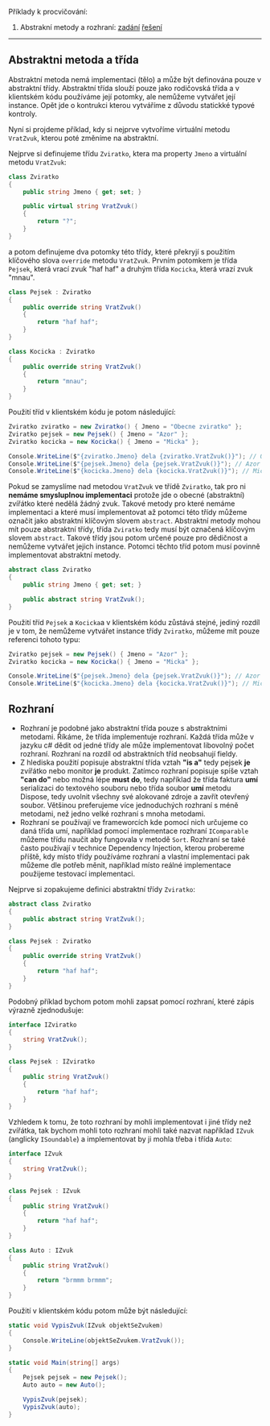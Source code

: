 Příklady k procvičování:
1. Abstrakní metody a rozhraní: [zadání](1_zadani.cs) [řešení](1_reseni.cs)
---

## Abstraktni metoda a třída

Abstraktní metoda nemá implementaci (tělo) a může být definována pouze v abstraktní třídy. Abstraktní třída slouží pouze jako rodičovská třída a v klientském kódu používáme její potomky, ale nemůžeme vytvářet její instance. Opět jde o kontrukci kterou vytváříme z důvodu statickké typové kontroly.

Nyní si projdeme příklad, kdy si nejprve vytvoříme virtuální metodu `VratZvuk`, kterou poté změníme na abstraktní.

Nejprve si definujeme třídu `Zviratko`, ktera ma property `Jmeno` a virtuální metodu `VratZvuk`:

```cs 
class Zviratko
{
    public string Jmeno { get; set; }

    public virtual string VratZvuk()
    {
        return "?";
    }
}
```
a potom definujeme dva potomky této třídy, které překryjí s použitím klíčového slova `override` metodu `VratZvuk`. Prvním potomkem je třída `Pejsek`, která vrací zvuk "haf haf" a druhým třída `Kocicka`, která vrazí zvuk "mnau".

```cs 
class Pejsek : Zviratko
{
    public override string VratZvuk()
    {
        return "haf haf";
    }
}

class Kocicka : Zviratko
{
    public override string VratZvuk()
    {
        return "mnau";
    }
}

```
Použití tříd v klientském kódu je potom následující:

```cs 
Zviratko zviratko = new Zviratko() { Jmeno = "Obecne zviratko" };
Zviratko pejsek = new Pejsek() { Jmeno = "Azor" };
Zviratko kocicka = new Kocicka() { Jmeno = "Micka" };

Console.WriteLine($"{zviratko.Jmeno} dela {zviratko.VratZvuk()}"); // Obecne zviratko dela ?
Console.WriteLine($"{pejsek.Jmeno} dela {pejsek.VratZvuk()}"); // Azor dela haf haf
Console.WriteLine($"{kocicka.Jmeno} dela {kocicka.VratZvuk()}"); // Micka dela mnau
```

Pokud se zamyslíme nad metodou `VratZvuk` ve třídě `Zviratko`, tak pro ni **nemáme smysluplnou implementaci** protože jde o obecné (abstraktní) zvířátko které nedělá žádný zvuk. Takové metody pro které nemáme implementaci a které musí implementovat až potomci této třídy můžeme označit jako abstraktní klíčovým slovem `abstract`. Abstraktní metody mohou mít pouze abstraktní třídy, třída `Zviratko` tedy musí být označená klíčovým slovem `abstract`. Takové třídy jsou potom určené pouze pro dědičnost a nemůžeme vytvářet jejich instance. Potomci těchto tříd potom musí povinně implementovat abstraktní metody.

```cs 
abstract class Zviratko
{
    public string Jmeno { get; set; }

    public abstract string VratZvuk();
}
```

Použití tříd `Pejsek` a `Kocicka`a v klientském kódu zůstává stejné, jediný rozdíl je v tom, že nemůžeme vytvářet instance třídy `Zviratko`, můžeme mít pouze referenci tohoto typu:

```cs 
Zviratko pejsek = new Pejsek() { Jmeno = "Azor" };
Zviratko kocicka = new Kocicka() { Jmeno = "Micka" };

Console.WriteLine($"{pejsek.Jmeno} dela {pejsek.VratZvuk()}"); // Azor dela haf haf
Console.WriteLine($"{kocicka.Jmeno} dela {kocicka.VratZvuk()}"); // Micka dela mnau
```
## Rozhraní


* Rozhraní je podobné jako abstraktní třída pouze s abstraktními metodami. Říkáme, že třída implementuje rozhraní. Každá třída může v jazyku c# dědit od jedné třídy ale může implementovat libovolný počet rozhraní. Rozhraní na rozdíl od abstraktních tříd neobsahují fieldy.
* Z hlediska použití popisuje abstraktní třída vztah **"is a"** tedy pejsek **je** zvířátko nebo monitor **je** produkt. Zatímco rozhraní popisuje spíše vztah **"can do"** nebo možná lépe **must do**, tedy například že třída faktura **umí** serializaci do textového souboru nebo třída soubor **umí** metodu Dispose, tedy uvolnit všechny své alokované zdroje a zavřít otevřený soubor. Většinou preferujeme více jednoduchých rozhraní s méně metodami, než jedno velké rozhraní s mnoha metodami.
* Rozhraní se používají ve frameworcích kde pomocí nich určujeme co daná třída umí, například pomocí implementace rozhraní `IComparable` můžeme třídu naučit aby fungovala v metodě `Sort`. Rozhraní se také často používají v technice Dependency Injection, kterou probereme příště, kdy místo třídy používáme rozhraní a vlastní implementaci pak můžeme dle potřeb měnit, například místo reálné implementace použijeme testovací implementaci.

Nejprve si zopakujeme definici abstraktní třídy `Zviratko`:

```cs 
abstract class Zviratko
{
    public abstract string VratZvuk();
}

class Pejsek : Zviratko
{
    public override string VratZvuk()
    {
        return "haf haf";
    }
}
```

Podobný příklad bychom potom mohli zapsat pomocí rozhraní, které zápis výrazně zjednodušuje:

```cs 
interface IZviratko
{
    string VratZvuk();
}

class Pejsek : IZviratko
{
    public string VratZvuk()
    {
        return "haf haf";
    }
}
```
Vzhledem k tomu, že toto rozhraní by mohli implementovat i jiné třídy než zvířátka, tak bychom mohli toto rozhraní mohli také nazvat například `IZvuk` (anglicky `ISoundable`) a implementovat by ji mohla třeba i třída `Auto`:

```cs 
interface IZvuk
{
    string VratZvuk();
}

class Pejsek : IZvuk
{
    public string VratZvuk()
    {
        return "haf haf";
    }
}

class Auto : IZvuk
{
    public string VratZvuk()
    {
        return "brmmm brmmm";
    }
}
```

Použití v klientském kódu potom může být následující:

```cs 
static void VypisZvuk(IZvuk objektSeZvukem)
{
    Console.WriteLine(objektSeZvukem.VratZvuk());
}

static void Main(string[] args)
{
    Pejsek pejsek = new Pejsek();
    Auto auto = new Auto();

    VypisZvuk(pejsek);
    VypisZvuk(auto);
}
```
